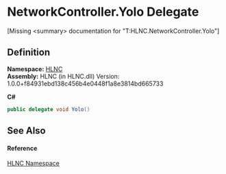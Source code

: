 # NetworkController.Yolo Delegate


\[Missing &lt;summary&gt; documentation for "T:HLNC.NetworkController.Yolo"\]



## Definition
**Namespace:** <a href="N_HLNC">HLNC</a>  
**Assembly:** HLNC (in HLNC.dll) Version: 1.0.0+f84931ebd138c456b4e0448f1a8e3814bd665733

**C#**
``` C#
public delegate void Yolo()
```



## See Also


#### Reference
<a href="N_HLNC">HLNC Namespace</a>  
